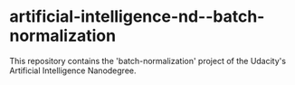 # artificial-intelligence-nd--batch-normalization
This repository contains the 'batch-normalization' project of the Udacity's Artificial Intelligence Nanodegree.
